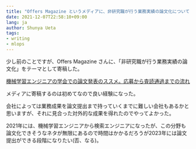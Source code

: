 ```yaml
---
title: "Offers Magazine というメディアに、非研究職が行う業務実績の論文化について寄稿した"
date: 2021-12-07T22:58:10+09:00
lang: ja
author: Shunya Ueta
tags:
- writing
- mlops
---
```


少し前のことですが、Offers Magazine さんに、「非研究職が行う業務実績の論文化」をテーマとして寄稿した。

[機械学習エンジニアの学会での論文発表のススメ。応募から査読通過までの流れ](https://offers.jp/media/sidejob/workstyle/a_1966)

メディアに寄稿するのは初めてなので良い経験になった。

会社によっては業務成果を論文提出まで持っていくまでに難しい会社もあるかと思いますが、それに見合った対外的な成果を得れたのでやってよかった。

2021年には、機械学習エンジニアから検索エンジニアになったが、この分野も論文化できそうなネタが無限にあるので時間はかかるだろうが2023年には論文提出ができる段階になりたい(否、なる)。
